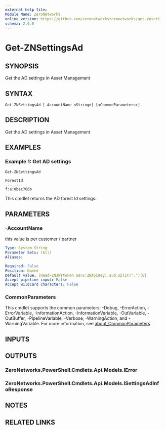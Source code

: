```yaml
---
external help file:
Module Name: ZeroNetworks
online version: https://github.com/zeronetworkszeronetworks/get-znsettingsad
schema: 2.0.0
---
```


# Get-ZNSettingsAd

## SYNOPSIS
Get the AD settings in Asset Management

## SYNTAX

```
Get-ZNSettingsAd [-AccountName <String>] [<CommonParameters>]
```

## DESCRIPTION
Get the AD settings in Asset Management

## EXAMPLES

### Example 1: Get AD settings
```powershell
Get-ZNSettingsAd
```

```output
ForestId
--------
f:a:0bec706b
```

This cmdlet returns the AD forest Id  settings.

## PARAMETERS

### -AccountName
this value is per customer / partner

```yaml
Type: System.String
Parameter Sets: (All)
Aliases:

Required: False
Position: Named
Default value: (Read-ZNJWTtoken $env:ZNApiKey).aud.split(".")[0]
Accept pipeline input: False
Accept wildcard characters: False
```

### CommonParameters
This cmdlet supports the common parameters: -Debug, -ErrorAction, -ErrorVariable, -InformationAction, -InformationVariable, -OutVariable, -OutBuffer, -PipelineVariable, -Verbose, -WarningAction, and -WarningVariable. For more information, see [about_CommonParameters](http://go.microsoft.com/fwlink/?LinkID=113216).

## INPUTS

## OUTPUTS

### ZeroNetworks.PowerShell.Cmdlets.Api.Models.IError

### ZeroNetworks.PowerShell.Cmdlets.Api.Models.ISettingsAdInfoResponse

## NOTES

## RELATED LINKS

